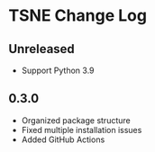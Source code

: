 # TSNE Change Log

## Unreleased

- Support Python 3.9

## 0.3.0

- Organized package structure
- Fixed multiple installation issues
- Added GitHub Actions
